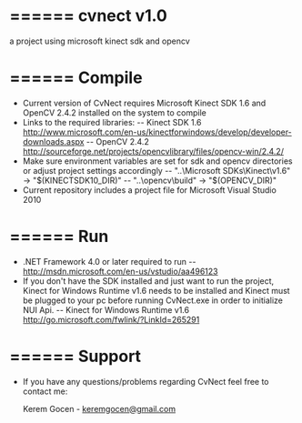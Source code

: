 ======
cvnect v1.0
======

a project using microsoft kinect sdk and opencv

======
Compile
======

- Current version of CvNect requires Microsoft Kinect SDK 1.6 and OpenCV 2.4.2 installed on the system to compile
- Links to the required libraries:
  -- Kinect SDK 1.6 http://www.microsoft.com/en-us/kinectforwindows/develop/developer-downloads.aspx
  -- OpenCV 2.4.2	http://sourceforge.net/projects/opencvlibrary/files/opencv-win/2.4.2/
- Make sure environment variables are set for sdk and opencv directories or adjust project settings accordingly
  -- "..\Microsoft SDKs\Kinect\v1.6" -> "$(KINECTSDK10_DIR)"
  -- "..\opencv\build" -> "$(OPENCV_DIR)"
- Current repository includes a project file for Microsoft Visual Studio 2010

======
Run
======

- .NET Framework 4.0 or later required to run -- http://msdn.microsoft.com/en-us/vstudio/aa496123
- If you don't have the SDK installed and just want to run the project, Kinect for Windows Runtime v1.6 
  needs to be installed and Kinect must be plugged to your pc before running CvNect.exe in order to initialize NUI Api. 
  -- Kinect for Windows Runtime v1.6 http://go.microsoft.com/fwlink/?LinkId=265291
  
======
Support
======

- If you have any questions/problems regarding CvNect feel free to contact me:

  Kerem Gocen - keremgocen@gmail.com
  